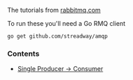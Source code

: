 The tutorials from [rabbitmq.com](http://www.rabbitmq.com/getstarted.html)

To run these you'll need a Go RMQ client
```shell
go get github.com/streadway/amqp
```

### Contents
- [Single Producer -> Consumer](./01_hello-world)
